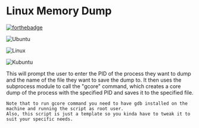 # Linux Memory Dump
[![forthebadge](https://forthebadge.com/images/badges/made-with-python.svg)](https://forthebadge.com) 

![Ubuntu](https://img.shields.io/badge/Ubuntu-E95420?style=for-the-badge&logo=ubuntu&logoColor=white)

![Linux](https://img.shields.io/badge/Linux-FCC624?style=for-the-badge&logo=linux&logoColor=black)

![Kubuntu](https://img.shields.io/badge/-KUbuntu-%230079C1?style=for-the-badge&logo=kubuntu&logoColor=white)

This will prompt the user to enter the PID of the process they want to dump and the name of the file they want to save the dump to. It then uses the subprocess module to call the "gcore" command, which creates a core dump of the process with the specified PID and saves it to the specified file.

    Note that to run gcore command you need to have gdb installed on the machine and running the script as root user. 
    Also, this script is just a template so you kinda have to tweak it to suit your specific needs.
